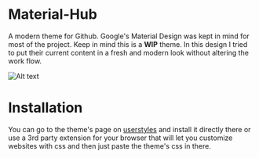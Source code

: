 # Material-Hub

A modern theme for Github. Google's Material Design was kept in mind for most of the project. Keep in mind this is a <b>WIP</b> theme. In this design I tried to put their current content in a fresh and modern look without altering the work flow.

![Alt text](https://i.imgur.com/AxcN3LW.jpg "Material Hub")

# Installation

You can go to the theme's page on <a href="https://userstyles.org/styles/163692/imdb-reborn">userstyles</a> and install it directly there or use a 3rd party extension for your browser that will let you customize websites with css and then just paste the theme's css in there.
